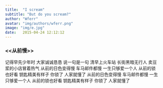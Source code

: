 ```yaml
---
title:  "I scream"
subtitle: "But do you scream?"
author: "Wferr"
avatar: "img/authors/wferr.png"
image: "img/e.jpg"
date:   2015-04-24 12:12:12
---
```





### <<从前慢>>

记得早先少年时
大家诚诚恳恳
说一句是一句
清早上火车站
长街黑暗无行人
卖豆浆的小店冒着热气
从前的日色变得慢
车马邮件都慢
一生只够爱一个人
从前的锁也好看
钥匙精美有样子
你锁了
人家就懂了
从前的日色变得慢
车马邮件都慢
一生只够爱一个人
从前的锁也好看
钥匙精美有样子
你锁了
人家就懂了